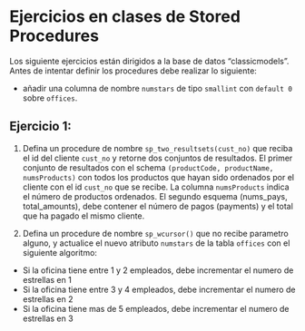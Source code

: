 # Ejercicios en clases de Stored Procedures

Los siguiente ejercicios están dirigidos a la base de datos “classicmodels”. 
Antes de intentar definir los procedures debe realizar lo siguiente:

* añadir una columna de nombre `numstars` de tipo `smallint` con `default 0` sobre `offices`.

## Ejercicio 1: 

1. Defina un procedure de nombre `sp_two_resultsets(cust_no)` que reciba el id del cliente `cust_no` y retorne dos conjuntos de resultados. 
El primer conjunto de resultados con el schema `(productCode, productName, numsProducts)` con todos los productos que hayan sido ordenados por el cliente con el id `cust_no` que se recibe. La columna `numsProducts` indica el número de productos ordenados. El segundo esquema (nums_pays, total_amounts), debe contener el número de pagos (payments) y el total que ha pagado el mismo cliente. 

2. Defina un procedure de nombre `sp_wcursor()` que no recibe parametro alguno, y actualice el nuevo atributo `numstars` de la tabla `offices` con el siguiente algoritmo: 
  * Si la oficina tiene entre 1 y 2 empleados, debe incrementar el numero de estrellas en 1
  * Si la oficina tiene entre 3 y 4 empleados, debe incrementar el numero de estrellas en 2
  * Si la oficina tiene mas de 5 empleados, debe incrementar el numero de estrellas en 3
